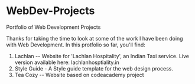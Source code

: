 # WebDev-Projects
Portfolio of Web Development Projects


Thanks for taking the time to look at some of the work I have been doing with Web Development.
In this protfolio so far, you'll find:

1. Lachlan -- Website for 'Lachlan Hospitality', an Indian Taxi service. Live version available here: lachlanhosptiality.in
2. Style Guide - A Style guide template for the web design process.
3. Tea Cozy -- Website based on codeacademy project
